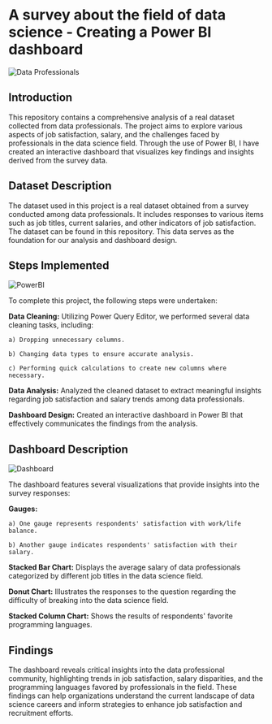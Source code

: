 # A survey about the field of data science - Creating a Power BI dashboard
![Data Professionals](https://github.com/user-attachments/assets/70091a59-78f6-40ed-9473-17477d1995f7)

## Introduction
This repository contains a comprehensive analysis of a real dataset collected from data professionals. The project aims to explore various aspects of job satisfaction, salary, and the challenges faced by professionals in the data science field. Through the use of Power BI, I have created an interactive dashboard that visualizes key findings and insights derived from the survey data.

## Dataset Description
The dataset used in this project is a real dataset obtained from a survey conducted among data professionals. It includes responses to various items such as job titles, current salaries, and other indicators of job satisfaction. The dataset can be found in this repository. This data serves as the foundation for our analysis and dashboard design.

## Steps Implemented
![PowerBI](https://github.com/user-attachments/assets/3d4ec724-035a-44d6-995c-d4e16b4375d3)

To complete this project, the following steps were undertaken:

**Data Cleaning:** Utilizing Power Query Editor, we performed several data cleaning tasks, including:
  
    a) Dropping unnecessary columns.
  
    b) Changing data types to ensure accurate analysis.
  
    c) Performing quick calculations to create new columns where necessary.
  
**Data Analysis:** Analyzed the cleaned dataset to extract meaningful insights regarding job satisfaction and salary trends among data professionals.

**Dashboard Design:** Created an interactive dashboard in Power BI that effectively communicates the findings from the analysis.

## Dashboard Description
![Dashboard](https://github.com/user-attachments/assets/fd3daa73-ac7f-44dc-ba38-a3e8b5339b74)

The dashboard features several visualizations that provide insights into the survey responses:

**Gauges:**

    a) One gauge represents respondents' satisfaction with work/life balance.

    b) Another gauge indicates respondents' satisfaction with their salary.

**Stacked Bar Chart:** Displays the average salary of data professionals categorized by different job titles in the data science field.

**Donut Chart:** Illustrates the responses to the question regarding the difficulty of breaking into the data science field.

**Stacked Column Chart:** Shows the results of respondents' favorite programming languages.

## Findings

The dashboard reveals critical insights into the data professional community, highlighting trends in job satisfaction, salary disparities, and the programming languages favored by professionals in the field. These findings can help organizations understand the current landscape of data science careers and inform strategies to enhance job satisfaction and recruitment efforts.
